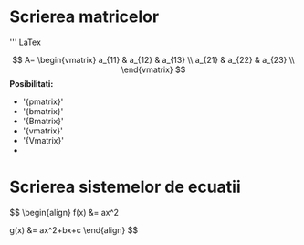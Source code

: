 <script id="MathJax-script" async src="https://cdn.jsdelivr.net/npm/mathjax@3.0.1/es5/tex-mml-chtml.js"></script>

# Scrierea matricelor
''' LaTex

$$
A=
\begin{vmatrix}
a_{11} & a_{12} & a_{13} \\
a_{21} & a_{22} & a_{23} \\
\end{vmatrix} 
$$
 **Posibilitati:**
 
 - '{pmatrix}'
 - '{bmatrix}'
 - '{Bmatrix}'
 - '{vmatrix}'
 - '{Vmatrix}'
 - 
 # Scrierea sistemelor de ecuatii 


$$ 
\begin{align}
f(x) &= ax^2

g(x) &= ax^2+bx+c
\end{align}
$$
 
